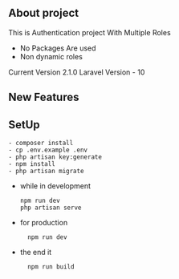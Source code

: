 ## About project

This is Authentication project With Multiple Roles

- No Packages Are used
- Non dynamic roles 

Current Version 2.1.0
Laravel Version - 10

## New Features

## SetUp

```
- composer install
- cp .env.example .env
- php artisan key:generate
- npm install
- php artisan migrate

```

- while in development

    ```
    npm run dev 
    php artisan serve

    ```

- for production

        npm run dev 

- the end it 

        npm run build 

